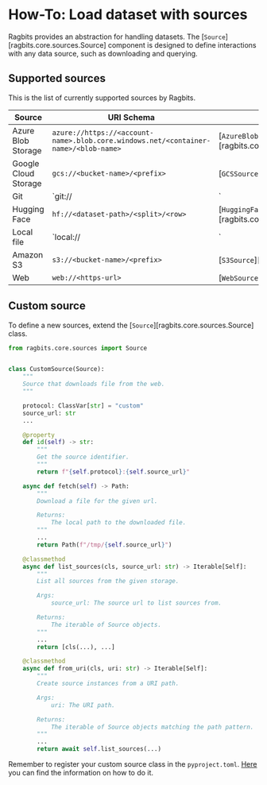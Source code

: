 # How-To: Load dataset with sources

Ragbits provides an abstraction for handling datasets. The [`Source`][ragbits.core.sources.Source] component is designed to define interactions with any data source, such as downloading and querying.

## Supported sources

This is the list of currently supported sources by Ragbits.

| Source | URI Schema | Class |
|-|-|-|
| Azure Blob Storage | `azure://https://<account-name>.blob.core.windows.net/<container-name>/<blob-name>` | [`AzureBlobStorageSource`][ragbits.core.sources.AzureBlobStorageSource] |
| Google Cloud Storage | `gcs://<bucket-name>/<prefix>` | [`GCSSource`][ragbits.core.sources.GCSSource] |
| Git | `git://<https-url>|<ssh-url>` | [`GitSource`][ragbits.core.sources.GitSource] |
| Hugging Face | `hf://<dataset-path>/<split>/<row>` | [`HuggingFaceSource`][ragbits.core.sources.HuggingFaceSource] |
| Local file | `local://<file-path>|<blob-pattern>` | [`LocalFileSource`][ragbits.core.sources.LocalFileSource] |
| Amazon S3 | `s3://<bucket-name>/<prefix>` | [`S3Source`][ragbits.core.sources.S3Source] |
| Web | `web://<https-url>` | [`WebSource`][ragbits.core.sources.WebSource] |

## Custom source

To define a new sources, extend the [`Source`][ragbits.core.sources.Source] class.

```python
from ragbits.core.sources import Source


class CustomSource(Source):
    """
    Source that downloads file from the web.
    """

    protocol: ClassVar[str] = "custom"
    source_url: str
    ...

    @property
    def id(self) -> str:
        """
        Get the source identifier.
        """
        return f"{self.protocol}:{self.source_url}"

    async def fetch(self) -> Path:
        """
        Download a file for the given url.

        Returns:
            The local path to the downloaded file.
        """
        ...
        return Path(f"/tmp/{self.source_url}")

    @classmethod
    async def list_sources(cls, source_url: str) -> Iterable[Self]:
        """
        List all sources from the given storage.

        Args:
            source_url: The source url to list sources from.

        Returns:
            The iterable of Source objects.
        """
        ...
        return [cls(...), ...]

    @classmethod
    async def from_uri(cls, uri: str) -> Iterable[Self]:
        """
        Create source instances from a URI path.

        Args:
            uri: The URI path.

        Returns:
            The iterable of Source objects matching the path pattern.
        """
        ...
        return await self.list_sources(...)
```

Remember to register your custom source class in the `pyproject.toml`. [Here](../project/custom_elements.md) you can find the information on how to do it.
